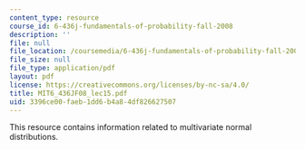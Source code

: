 ```yaml
---
content_type: resource
course_id: 6-436j-fundamentals-of-probability-fall-2008
description: ''
file: null
file_location: /coursemedia/6-436j-fundamentals-of-probability-fall-2008/3396ce00faeb1dd6b4a84df826627507_MIT6_436JF08_lec15.pdf
file_size: null
file_type: application/pdf
layout: pdf
license: https://creativecommons.org/licenses/by-nc-sa/4.0/
title: MIT6_436JF08_lec15.pdf
uid: 3396ce00-faeb-1dd6-b4a8-4df826627507
---
```

This resource contains information related to multivariate normal distributions.